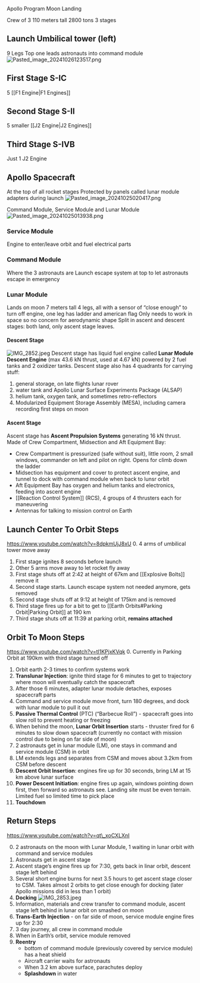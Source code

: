 Apollo Program
Moon Landing

Crew of 3
110 meters tall
2800 tons
3 stages

## Launch Umbilical tower (left)

9 Legs
Top one leads astronauts into command module
![Pasted\_image\_20241026123517.png](pasted_image_20241026123517.png)

## First Stage S-IC

5 \[\[F1 Engine|F1 Engines]]

## Second Stage S-II

5 smaller \[\[J2 Engine|J2 Engines]]

## Third Stage S-IVB

Just 1 J2 Engine

## Apollo Spacecraft

At the top of all rocket stages
Protected by panels called lunar module adapters during launch
![Pasted\_image\_20241025020417.png](pasted_image_20241025020417.png)

Command Module, Service Module and Lunar Module
![Pasted\_image\_20241025013938.png](pasted_image_20241025013938.png)

### Service Module

Engine to enter/leave orbit and fuel electrical parts

### Command Module

Where the 3 astronauts are
Launch escape system at top to let astronauts escape in emergency

### Lunar Module

Lands on moon
7 meters tall
4 legs, all with a sensor of “close enough” to turn off engine, one leg has ladder and american flag
Only needs to work in space so no concern for aerodynamic shape
Split in ascent and descent stages: both land, only ascent stage leaves.

#### Descent Stage

![IMG\_2852.jpeg](img_2852.jpeg)
Descent stage has liquid fuel engine called **Lunar Module Descent Engine** (max 43.6 kN thrust, used at 4.67 kN) powered by 2 fuel tanks and 2 oxidizer tanks.
Descent stage also has 4 quadrants for carrying stuff:

1. general storage, on late flights lunar rover
2. water tank and Apollo Lunar Surface Experiments Package (ALSAP)
3. helium tank, oxygen tank, and sometimes retro-reflectors
4. Modularized Equipment Storage Assembly (MESA), including camera recording first steps on moon

#### Ascent Stage

Ascent stage has **Ascent Propulsion Systems**
generating 16 kN thrust.
Made of Crew Compartment, Midsection and Aft Equipment Bay:

* Crew Compartment is pressurized (safe without suit), little room, 2 small windows, commander on left and pilot on right. Opens for climb down the ladder
* Midsection has equipment and cover to protect ascent engine, and tunnel to dock with command module when back to lunsr orbit
* Aft Equipment Bay has oxygen and helium tanks and electronics, feeding into ascent engine
* \[\[Reaction Control System]] (RCS), 4 groups of 4 thrusters each for maneuvering
* Antennas for talking to mission control on Earth

## Launch Center To Orbit Steps

https://www.youtube.com/watch?v=8dpkmUjJ8xU
0\. 4 arms of umbilical tower move away

1. First stage ignites 8 seconds before launch
2. Other 5 arms move away to let rocket fly away
3. First stage shuts off at 2:42 at height of 67km and \[\[Explosive Bolts]] remove it
4. Second stage starts. Launch escape system not needed anymore, gets removed
5. Second stage shuts off at 9:12 at height of 175km and is removed
6. Third stage fires up for a bit to get to \[\[Earth Orbits#Parking Orbit|Parking Orbit]] at 190 km
7. Third stage shuts off at 11:39 at parking orbit, **remains attached**

## Orbit To Moon Steps

https://www.youtube.com/watch?v=tl1KPjxKVqk
0\. Currently in Parking Orbit at 190km with third stage turned off

1. Orbit earth 2-3 times to confirm systems work
2. **Translunar Injection**: ignite third stage for 6 minutes to get to trajectory where moon will eventually catch the spacecraft
3. After those 6 minutes, adapter lunar module detaches, exposes spacecraft parts
4. Command and service module move front, turn 180 degrees, and dock with lunar module to pull it out
5. **Passive Thermal Control** (PTC) (“Barbecue Roll”) - spacecraft goes into slow roll to prevent heating or freezing
6. When behind the moon, **Lunar Orbit Insertion** starts - thruster fired for 6 minutes to slow down spacecraft (currently no contact with mission control due to being on far side of moon)
7. 2 astronauts get in lunar module (LM), one stays in command and service module (CSM) in orbit
8. LM extends legs and separates from CSM and moves about 3.2km from CSM before descent
9. **Descent Orbit Insertion**: engines fire up for 30 seconds, bring LM at 15 km above lunar surface
10. **Power Descent Initiation**: engine fires up again, windows pointing down first, then forward so astronauts see. Landing site must be even terrain. Limited fuel so limited time to pick place
11. **Touchdown**

## Return Steps

https://www.youtube.com/watch?v=qt\_xoCXLXnI

0. 2 astronauts on the moon with Lunar Module, 1 waiting in lunar orbit with command and service modules
1. Astronauts get in ascent stage
2. Ascent stage’s engine fires up for 7:30, gets back in linar orbit, descent stage left behind
3. Several short engine burns for next 3.5 hours to get ascent stage closer to CSM. Takes almost 2 orbits to get close enough for docking (later Apollo missions did in less than 1 orbit)
4. **Docking** ![IMG\_2853.jpeg](img_2853.jpeg)
5. Information, materials and crew transfer to command module, ascent stage left behind in lunar orbit on smashed on moon
6. **Trans-Earth Injection** - on far side of moon, service module engine fires up for 2:30
7. 3 day journey, all crew in command module
8. When in Earth’s orbit, service module removed
9. **Reentry**
   * bottom of command module (previously covered by service module) has a heat shield
   * Aircraft carrier waits for astronauts
   * When 3.2 km above surface, parachutes deploy
   * **Splashdown** in water
